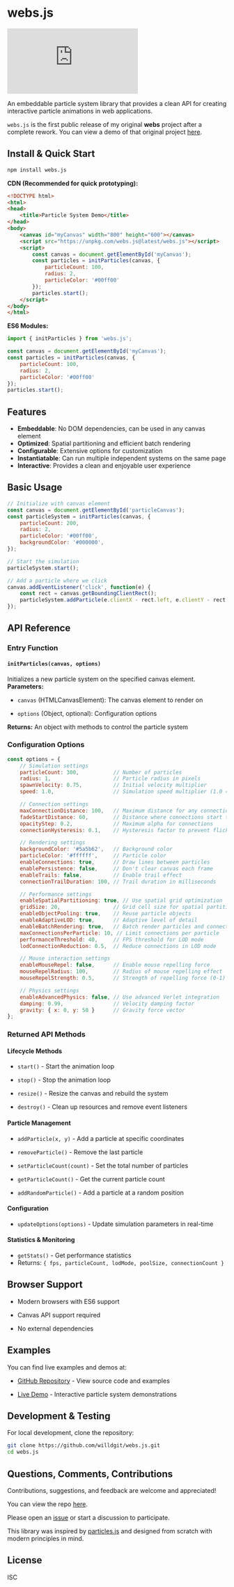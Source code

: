 # webs.js

![GitHub stars](https://img.shields.io/github/stars/willdgit/webs.js?style=social)

An embeddable particle system library that provides a clean API for creating interactive particle animations in web applications.

`webs.js` is the first public release of my original **webs** project after a complete rework. You can view a demo of that original project [here](https://willdgit.github.io/webs/).

## Install & Quick Start

```bash
npm install webs.js
```

**CDN (Recommended for quick prototyping):**
```html
<!DOCTYPE html>
<html>
<head>
    <title>Particle System Demo</title>
</head>
<body>
    <canvas id="myCanvas" width="800" height="600"></canvas>
    <script src="https://unpkg.com/webs.js@latest/webs.js"></script>
    <script>
        const canvas = document.getElementById('myCanvas');
        const particles = initParticles(canvas, {
            particleCount: 100,
            radius: 2,
            particleColor: '#00ff00'
        });
        particles.start();
    </script>
</body>
</html>
```

**ES6 Modules:**
```javascript
import { initParticles } from 'webs.js';

const canvas = document.getElementById('myCanvas');
const particles = initParticles(canvas, {
    particleCount: 100,
    radius: 2,
    particleColor: '#00ff00'
});
particles.start();
```

## Features

- **Embeddable**: No DOM dependencies, can be used in any canvas element
- **Optimized**: Spatial partitioning and efficient batch rendering
- **Configurable**: Extensive options for customization
- **Instantiatable**: Can run multiple independent systems on the same page
- **Interactive**: Provides a clean and enjoyable user experience

## Basic Usage

```javascript
// Initialize with canvas element
const canvas = document.getElementById('particleCanvas');
const particleSystem = initParticles(canvas, {
    particleCount: 200,
    radius: 2,
    particleColor: '#00ff00',
    backgroundColor: '#000000',
});

// Start the simulation
particleSystem.start();

// Add a particle where we click
canvas.addEventListener('click', function(e) {
    const rect = canvas.getBoundingClientRect();
    particleSystem.addParticle(e.clientX - rect.left, e.clientY - rect.top);
});
```

## API Reference

### Entry Function

#### `initParticles(canvas, options)`
Initializes a new particle system on the specified canvas element.
**Parameters:**

-  `canvas` (HTMLCanvasElement): The canvas element to render on

-  `options` (Object, optional): Configuration options

  

**Returns:** An object with methods to control the particle system

  

### Configuration Options

```javascript
const options = {
	// Simulation settings
	particleCount: 300,           // Number of particles
	radius: 1,                    // Particle radius in pixels
	spawnVelocity: 0.75,          // Initial velocity multiplier
	speed: 1.0,                   // Simulation speed multiplier (1.0 = normal, 2.0 = 2x speed, 0.5 = half speed)

	// Connection settings
	maxConnectionDistance: 100,   // Maximum distance for any connection
	fadeStartDistance: 60,        // Distance where connections start to fade
	opacityStep: 0.2,             // Maximum alpha for connections
	connectionHysteresis: 0.1,    // Hysteresis factor to prevent flickering

	// Rendering settings
	backgroundColor: '#5a5b62',   // Background color
	particleColor: '#ffffff',     // Particle color
	enableConnections: true,      // Draw lines between particles
	enablePersistence: false,     // Don't clear canvas each frame
	enableTrails: false,          // Enable trail effect
	connectionTrailDuration: 100, // Trail duration in milliseconds

	// Performance settings
	enableSpatialPartitioning: true, // Use spatial grid optimization
	gridSize: 20,                 // Grid cell size for spatial partitioning
	enableObjectPooling: true,    // Reuse particle objects
	enableAdaptiveLOD: true,      // Adaptive level of detail
	enableBatchRendering: true,   // Batch render particles and connections
	maxConnectionsPerParticle: 10, // Limit connections per particle
	performanceThreshold: 40,     // FPS threshold for LOD mode
	lodConnectionReduction: 0.5,  // Reduce connections in LOD mode

	// Mouse interaction settings
	enableMouseRepel: false,      // Enable mouse repelling force
	mouseRepelRadius: 100,        // Radius of mouse repelling effect
	mouseRepelStrength: 0.5,      // Strength of repelling force (0-1)

	// Physics settings
	enableAdvancedPhysics: false, // Use advanced Verlet integration
	damping: 0.99,                // Velocity damping factor
	gravity: { x: 0, y: 50 }      // Gravity force vector
};
```

### Returned API Methods

#### Lifecycle Methods

-  `start()` - Start the animation loop

-  `stop()` - Stop the animation loop

-  `resize()` - Resize the canvas and rebuild the system

-  `destroy()` - Clean up resources and remove event listeners

#### Particle Management
-  `addParticle(x, y)` - Add a particle at specific coordinates

-  `removeParticle()` - Remove the last particle
-  `setParticleCount(count)` - Set the total number of particles
-  `getParticleCount()` - Get the current particle count
-  `addRandomParticle()` - Add a particle at a random position

#### Configuration
-  `updateOptions(options)` - Update simulation parameters in real-time

#### Statistics & Monitoring
-  `getStats()` - Get performance statistics
  - Returns: `{ fps, particleCount, lodMode, poolSize, connectionCount }`

## Browser Support

- Modern browsers with ES6 support

- Canvas API support required

- No external dependencies

## Examples

You can find live examples and demos at:

- [GitHub Repository](https://github.com/willdgit/webs.js) - View source code and examples

- [Live Demo](https://willdgit.github.io/webs.js) - Interactive particle system demonstrations


## Development & Testing

For local development, clone the repository:

```bash
git clone https://github.com/willdgit/webs.js.git
cd webs.js
```

## Questions, Comments, Contributions

Contributions, suggestions, and feedback are welcome and appreciated! 

You can view the repo [here](https://github.com/willdgit/webs.js).

Please open an [issue](https://github.com/willdgit/webs.js/issues) or start a discussion to participate.

This library was inspired by [particles.js](https://github.com/VincentGarreau/particles.js/) and designed from scratch with modern principles in mind.

## License

ISC
